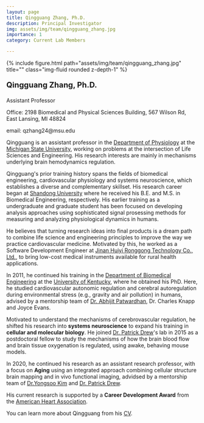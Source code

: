 ```yaml
---
layout: page
title: Qingguang Zhang, Ph.D.
description: Principal Investigator
img: assets/img/team/qingguang_zhang.jpg
importance: 1
category: Current Lab Members

---
```


<div class="row">
    <div class="col-sm-5 mt-3 mt-md-0">
        {% include figure.html path="assets/img/team/qingguang_zhang.jpg" title="" class="img-fluid rounded z-depth-1" %}
    </div>
    <div class="col-sm mt-3 mt-md-0">
         <div class="text">
            <p style = "font-size:20px"><strong> Qingguang Zhang, Ph.D. </strong> </p>
            <p> Assistant Professor</p>
            <p> Office: 2198 Biomedical and Physical Sciences Building, 567 Wilson Rd, East Lansing, MI 48824</p>
            <p> email: qzhang24@msu.edu</p>
        </div>
    </div>
</div>

Qingguang is an assistant professor in the [Department of Physiology](https://physiology.natsci.msu.edu/) at the [Michigan State University](https://msu.edu/), working on problems at the intersection of Life Sciences and Engineering. His research interests are mainly in mechanisms underlying brain hemodynamics regulation.

Qingguang's prior training history spans the fields of biomedical engineering, cardiovascular physiology and systems neuroscience, which establishes a diverse and complementary skillset. His research career began at [Shandong University](https://www.en.sdu.edu.cn/) where he received his B.E. and M.S. in Biomedical Engineering, respectively. His earlier training as a undergraduate and graduate student has been focused on developing analysis approaches using sophisticated signal prosessing methods for measuring and analyzing physiological dynamics in humans.

He believes that turning research ideas into final products is a dream path to combine life science and engineering principles to improve the way we practice cardiovascular medicine. Motivated by this, he worked as a Software Development Engineer at [Jinan Huiyi Ronggong Technology Co., Ltd.](http://www.hyrgyl.com/), to bring low-cost medical instruments available for rural health applications.

In 2011, he continued his training in the [Department of Biomedical Engineering](https://www.uky.edu/academics/bachelors/biomedical-engineering) at the [University of Kentucky](https://www.uky.edu/academics/bachelors/biomedical-engineering), where he obtained his PhD. Here, he studied cardiovascular autonomic regulation and cerebral autoregulation during environmental stress (e.g., gravity and air pollution) in humans, advised by a mentorship team of [Dr. Abhijit Patwardhan](https://www.engr.uky.edu/directory/patwardhan-abhijit), Dr. Charles Knapp and Joyce Evans.

Motivated to understand the mechanisms of cerebrovascular regulation, he shifted his research into **systems neuroscience** to expand his training in **cellular and molecular biology**. He joined [Dr. Patrick Drew](https://www.drew-lab.org/)'s lab in 2015 as a postdoctoral fellow to study the mechanisms of how the brain blood flow and brain tissue oxygenation is regulated, using awake, behaving mouse models.

In 2020, he continued his research as an assistant research professor, with a focus on **Aging** using an integrated approach combining cellular structure brain mapping and in vivo functional imaging, advidsed by a mentorship team of [Dr.Yongsoo Kim](https://kimlab.io/) and [Dr. Patrick Drew](https://www.drew-lab.org/). 

His current research is supported by a **Career Development Award** from the [American Heart Association](https://www.heart.org/).

You can learn more about Qingguang from his [CV](/assets/pdf/team_CV/qingguang_zhang.pdf).




